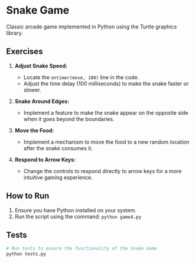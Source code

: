 # Snake Game

Classic arcade game implemented in Python using the Turtle graphics library.

## Exercises

1. **Adjust Snake Speed:**
   - Locate the `ontimer(move, 100)` line in the code.
   - Adjust the time delay (100 milliseconds) to make the snake faster or slower.

2. **Snake Around Edges:**
   - Implement a feature to make the snake appear on the opposite side when it goes beyond the boundaries.

3. **Move the Food:**
   - Implement a mechanism to move the food to a new random location after the snake consumes it.

4. **Respond to Arrow Keys:**
   - Change the controls to respond directly to arrow keys for a more intuitive gaming experience.

## How to Run

1. Ensure you have Python installed on your system.
2. Run the script using the command: `python game4.py`

## Tests

```bash
# Run tests to ensure the functionality of the Snake Game
python tests.py
